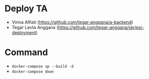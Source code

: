 # Deploy TA
- Vinna Alfiati (https://github.com/tegar-anggana/a-backend)
- Tegar Levta Anggana (https://github.com/tegar-anggana/skripsi-deployment)

# Command
- `docker-compose up --build -d`
- `docker-compose down`